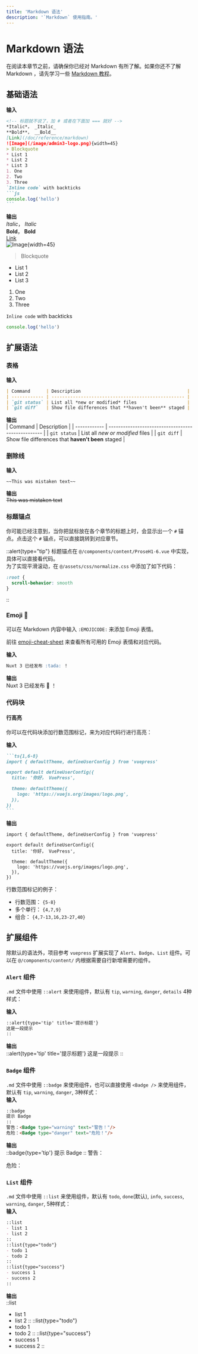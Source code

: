 ```yaml
---
title: 'Markdown 语法'
description: '`Markdown` 使用指南。'
---
```


# Markdown 语法 <Icon name="i-logos-markdown"></Icon>

在阅读本章节之前，请确保你已经对 Markdown 有所了解。如果你还不了解 Markdown ，请先学习一些 [Markdown 教程](https://commonmark.org/help/)。

## 基础语法
**输入**  
````md
<!-- 标题就不说了，加 # 或者在下面加 === 就好 -->
*Italic*， _Italic_  
**Bold**， __Bold__  
[Link](/doc/reference/markdown)   
![Image](/image/admin3-logo.png){width=45}   
> Blockquote  
* List 1  
* List 2  
* List 3  
1. One  
2. Two  
3. Three  
`Inline code` with backticks  
```js  
console.log('hello')
```
````

**输出**  
*Italic*， _Italic_  
**Bold**， __Bold__  
[Link](/doc/reference/markdown)  
![Image](/image/admin3-logo.png){width=45}   
> Blockquote  
* List 1  
* List 2  
* List 3  
1. One  
2. Two  
3. Three  

`Inline code` with backticks  
```js
console.log('hello')
```

## 扩展语法

### 表格
**输入**  
```md
| Command      | Description                                        |
| ------------ | -------------------------------------------------- |
| `git status` | List all *new or modified* files                   |
| `git diff`   | Show file differences that **haven't been** staged |
```
**输出**  
| Command      | Description                                        |
| ------------ | -------------------------------------------------- |
| `git status` | List all *new or modified* files                   |
| `git diff`   | Show file differences that **haven't been** staged |

### 删除线
**输入**  
```md
~~This was mistaken text~~
```
**输出**  
~~This was mistaken text~~

### 标题锚点

你可能已经注意到，当你把鼠标放在各个章节的标题上时，会显示出一个 `#` 锚点。点击这个 `#` 锚点，可以直接跳转到对应章节。

::alert{type="tip"}
标题锚点在 `@/components/content/ProseH1-6.vue` 中实现，具体可以直接看代码。  
为了实现平滑滚动，在 `@/assets/css/normalize.css` 中添加了如下代码：
```css
:root {
  scroll-behavior: smooth
}
```
::

### Emoji :tada:

可以在 Markdown 内容中输入 `:EMOJICODE:` 来添加 Emoji 表情。

前往 [emoji-cheat-sheet](https://github.com/ikatyang/emoji-cheat-sheet) 来查看所有可用的 Emoji 表情和对应代码。

**输入**  
```md
Nuxt 3 已经发布 :tada: ！
```

**输出**  
Nuxt 3 已经发布 :tada: ！

### 代码块

#### 行高亮

你可以在代码块添加行数范围标记，来为对应代码行进行高亮：

**输入**

````md
```ts{1,6-8}
import { defaultTheme, defineUserConfig } from 'vuepress'

export default defineUserConfig({
  title: '你好， VuePress',

  theme: defaultTheme({
    logo: 'https://vuejs.org/images/logo.png',
  }),
})
```
````

**输出**

```ts{1,6-8}
import { defaultTheme, defineUserConfig } from 'vuepress'

export default defineUserConfig({
  title: '你好， VuePress',

  theme: defaultTheme({
    logo: 'https://vuejs.org/images/logo.png',
  }),
})
```

行数范围标记的例子：

- 行数范围： `{5-8}`
- 多个单行： `{4,7,9}`
- 组合： `{4,7-13,16,23-27,40}`

## 扩展组件

除默认的语法外，项目参考 `vuepress` 扩展实现了 `Alert`、`Badge`、`List` 组件。可以在 `@/components/content/` 内根据需要自行新增需要的组件。  
### `Alert` 组件
`.md` 文件中使用 `::alert` 来使用组件，默认有 `tip`, `warning`, `danger`, `details` 4种样式：  

**输入**  
```md
::alert{type='tip' title='提示标题'}
这是一段提示
::
```
**输出**  
::alert{type='tip' title='提示标题'}
这是一段提示
::

### `Badge` 组件
`.md` 文件中使用 `::badge` 来使用组件，也可以直接使用 `<Badge />` 来使用组件，默认有 `tip`, `warning`, `danger`, 3种样式：  
**输入**  
```md
::badge
提示 Badge
::
警告：<Badge type="warning" text="警告！"/>  
危险：<Badge type="danger" text="危险！"/>
```
**输出**  
::badge{type='tip'}
提示 Badge
::
警告：<Badge type="warning" text="警告！"/>

危险：<Badge type="danger" text="危险！"/>


### `List` 组件
`.md` 文件中使用 `::list` 来使用组件，默认有 `todo`, `done`(默认), `info`, `success`, `warning`, `danger`, 5种样式：  
**输入**  
```md
::list
- list 1
- list 2
::
::list{type="todo"}
- todo 1
- todo 2
::
::list{type="success"}
- success 1
- success 2
::
```
**输出**  
::list
- list 1
- list 2
::
::list{type="todo"}
- todo 1
- todo 2
::
::list{type="success"}
- success 1
- success 2
::
